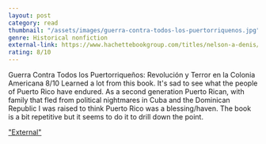 ```yaml
---
layout: post
category: read
thumbnail: "/assets/images/guerra-contra-todos-los-puertorriquenos.jpg"
genre: Historical nonfiction
external-link: https://www.hachettebookgroup.com/titles/nelson-a-denis/war-against-all-puerto-ricans/9781568585024/?lens=bold-type-books
rating: 8/10
---
```

Guerra Contra Todos los Puertorriqueños: Revolución y Terror en la Colonia Americana
8/10
Learned a lot from this book. It's sad to see what the people of Puerto Rico have endured. As a second generation Puerto Rican, with family that fled from political nightmares in Cuba and the Dominican Republic I was raised to think Puerto Rico was a blessing/haven. The book is a bit repetitive but it seems to do it to drill down the point.


["External"](https://www.hachettebookgroup.com/titles/nelson-a-denis/war-against-all-puerto-ricans/9781568585024/?lens=bold-type-books)